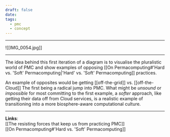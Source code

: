 ```yaml
---
draft: false
date: 
tags:
  - pmc
  - concept
---
```

___

![[IMG_0054.jpg]]

___

The idea behind this first iteration of a diagram is to visualise the pluralistic world of PMC and show examples of opposing [[On Permacomputing#'Hard vs. 'Soft' Permacomputing|'Hard' vs. 'Soft' Permacomputing]] practices.

An example of opposites would be getting [[off-the-grid]] vs. [[off-the-Cloud]]
The first being a radical jump into PMC. What might be *unsound* or *impossible* for most committing to the first example, a *softer* approach, like getting their data off from Cloud services, is a realistic example of transitioning into a more biosphere-aware computational culture. 

___
**Links**:<br>
[[The resisting forces that keep us from practicing PMC]] <br>
[[On Permacomputing#'Hard vs. 'Soft' Permacomputing]]
